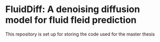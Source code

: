 # FluidDiff: A denoising diffusion model for fluid fleid prediction
This repository is set up for storing the code used for the master thesis

